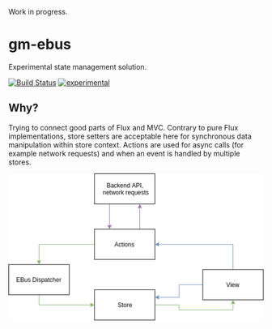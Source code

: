 Work in progress.

# gm-ebus
Experimental state management solution. 

[![Build Status](https://travis-ci.org/mariangibala/gm-ebus.svg?branch=master)](https://travis-ci.org/mariangibala/gm-ebus)
[![experimental](http://badges.github.io/stability-badges/dist/experimental.svg)](http://github.com/badges/stability-badges)

## Why?

Trying to connect good parts of Flux and MVC. Contrary to pure Flux implementations, store setters are acceptable here for synchronous data manipulation within store context. Actions are used for async calls (for example network requests) and when an event is handled by multiple stores. 

![gm-ebus](/img/gm-ebus.png?raw=true)





